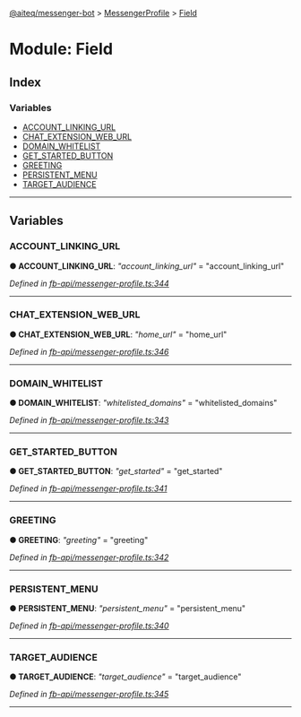 [@aiteq/messenger-bot](../README.md) > [MessengerProfile](../modules/messengerprofile.md) > [Field](../modules/messengerprofile.field.md)



# Module: Field

## Index

### Variables

* [ACCOUNT_LINKING_URL](messengerprofile.field.md#account_linking_url)
* [CHAT_EXTENSION_WEB_URL](messengerprofile.field.md#chat_extension_web_url)
* [DOMAIN_WHITELIST](messengerprofile.field.md#domain_whitelist)
* [GET_STARTED_BUTTON](messengerprofile.field.md#get_started_button)
* [GREETING](messengerprofile.field.md#greeting)
* [PERSISTENT_MENU](messengerprofile.field.md#persistent_menu)
* [TARGET_AUDIENCE](messengerprofile.field.md#target_audience)



---
## Variables
<a id="account_linking_url"></a>

###  ACCOUNT_LINKING_URL

**●  ACCOUNT_LINKING_URL**:  *"account_linking_url"*  = "account_linking_url"

*Defined in [fb-api/messenger-profile.ts:344](https://github.com/aiteq/messenger-bot/blob/a540dbb/src/fb-api/messenger-profile.ts#L344)*





___

<a id="chat_extension_web_url"></a>

###  CHAT_EXTENSION_WEB_URL

**●  CHAT_EXTENSION_WEB_URL**:  *"home_url"*  = "home_url"

*Defined in [fb-api/messenger-profile.ts:346](https://github.com/aiteq/messenger-bot/blob/a540dbb/src/fb-api/messenger-profile.ts#L346)*





___

<a id="domain_whitelist"></a>

###  DOMAIN_WHITELIST

**●  DOMAIN_WHITELIST**:  *"whitelisted_domains"*  = "whitelisted_domains"

*Defined in [fb-api/messenger-profile.ts:343](https://github.com/aiteq/messenger-bot/blob/a540dbb/src/fb-api/messenger-profile.ts#L343)*





___

<a id="get_started_button"></a>

###  GET_STARTED_BUTTON

**●  GET_STARTED_BUTTON**:  *"get_started"*  = "get_started"

*Defined in [fb-api/messenger-profile.ts:341](https://github.com/aiteq/messenger-bot/blob/a540dbb/src/fb-api/messenger-profile.ts#L341)*





___

<a id="greeting"></a>

###  GREETING

**●  GREETING**:  *"greeting"*  = "greeting"

*Defined in [fb-api/messenger-profile.ts:342](https://github.com/aiteq/messenger-bot/blob/a540dbb/src/fb-api/messenger-profile.ts#L342)*





___

<a id="persistent_menu"></a>

###  PERSISTENT_MENU

**●  PERSISTENT_MENU**:  *"persistent_menu"*  = "persistent_menu"

*Defined in [fb-api/messenger-profile.ts:340](https://github.com/aiteq/messenger-bot/blob/a540dbb/src/fb-api/messenger-profile.ts#L340)*





___

<a id="target_audience"></a>

###  TARGET_AUDIENCE

**●  TARGET_AUDIENCE**:  *"target_audience"*  = "target_audience"

*Defined in [fb-api/messenger-profile.ts:345](https://github.com/aiteq/messenger-bot/blob/a540dbb/src/fb-api/messenger-profile.ts#L345)*





___


